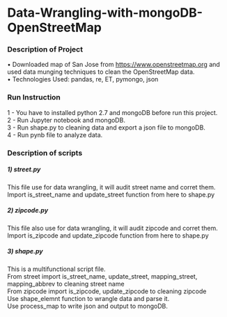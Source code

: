 # Data-Wrangling-with-mongoDB-OpenStreetMap  
  
### Description of Project  
• Downloaded map of San Jose from https://www.openstreetmap.org and used data munging techniques to clean the OpenStreetMap data.  
• Technologies Used: pandas, re, ET, pymongo, json  

### Run Instruction
1 - You have to installed python 2.7 and mongoDB before run this project.  
2 - Run Jupyter notebook and mongoDB.  
3 - Run shape.py to cleaning data and export a json file to mongoDB.  
4 - Run pynb file to analyze data.  
  
### Description of scripts
##### 1) street.py  
This file use for data wrangling, it will audit street name and corret them.  
Import is_street_name and update_street function from here to shape.py  
##### 2) zipcode.py  
This file also use for data wrangling, it will audit zipcode and corret them.  
Import is_zipcode and update_zipcode function from here to shape.py  
##### 3) shape.py  
This is a multifunctional script file.  
From street import is_street_name, update_street, mapping_street, mapping_abbrev to cleaning street name  
From zipcode import is_zipcode, update_zipcode to cleaning zipcode  
Use shape_elemnt function to wrangle data and parse it.  
Use process_map to write json and output to mongoDB.
